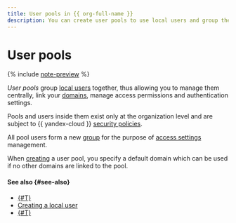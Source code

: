 ```yaml
---
title: User pools in {{ org-full-name }}
description: You can create user pools to use local users and group them into containers. With a pool, you can manage users centrally, link your domains to them, grant access permissions, and manage authentication via the {{ yandex-cloud }} IdP.
---
```


# User pools


{% include [note-preview](../../_includes/note-preview.md) %}

_User pools_ group [local users](../../iam/concepts/users/accounts.md#local) together, thus allowing you to manage them centrally, link your [domains](domains.md), manage access permissions and authentication settings.

Pools and users inside them exist only at the organization level and are subject to {{ yandex-cloud }} [security policies](../../security/standarts.md).

All pool users form a new [group](groups.md) for the purpose of [access settings](../operations/groups-access-binding.md) management.

When [creating](../operations/user-pools/create-userpool.md) a user pool, you specify a default domain which can be used if no other domains are linked to the pool.

#### See also {#see-also}

* [{#T}](../operations/user-pools/create-userpool.md)
* [Creating a local user](../operations/add-account.md#add-local-user)
* [{#T}](../operations/user-pools/add-domain.md)